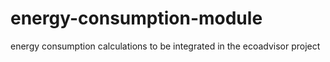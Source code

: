 # energy-consumption-module

energy consumption calculations to be integrated in the ecoadvisor project
